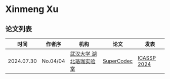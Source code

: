 # Xinmeng Xu

## 论文列表

| 时间 | 作者序 | 机构 | 论文 | 发表 |
|:-:|:-:|---|---|---|
| 2024.07.30 | No.04/04 | [武汉大学 湖北珞珈实验室](../Institutions/CHN-WHU_武汉大学.md) | [SuperCodec](../Models/Speech_Neural_Codec/2024.07.30_SuperCodec.md) | [ICASSP 2024](../Publications/ICASSP.md) |

